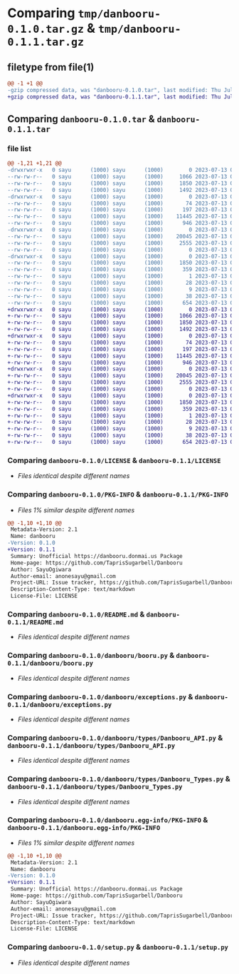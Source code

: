 # Comparing `tmp/danbooru-0.1.0.tar.gz` & `tmp/danbooru-0.1.1.tar.gz`

## filetype from file(1)

```diff
@@ -1 +1 @@
-gzip compressed data, was "danbooru-0.1.0.tar", last modified: Thu Jul 13 03:55:36 2023, max compression
+gzip compressed data, was "danbooru-0.1.1.tar", last modified: Thu Jul 13 04:47:26 2023, max compression
```

## Comparing `danbooru-0.1.0.tar` & `danbooru-0.1.1.tar`

### file list

```diff
@@ -1,21 +1,21 @@
-drwxrwxr-x   0 sayu      (1000) sayu      (1000)        0 2023-07-13 03:55:36.293065 danbooru-0.1.0/
--rw-rw-r--   0 sayu      (1000) sayu      (1000)     1066 2023-07-13 03:34:40.000000 danbooru-0.1.0/LICENSE
--rw-rw-r--   0 sayu      (1000) sayu      (1000)     1850 2023-07-13 03:55:36.289065 danbooru-0.1.0/PKG-INFO
--rw-rw-r--   0 sayu      (1000) sayu      (1000)     1492 2023-07-13 03:34:40.000000 danbooru-0.1.0/README.md
-drwxrwxr-x   0 sayu      (1000) sayu      (1000)        0 2023-07-13 03:55:36.289065 danbooru-0.1.0/danbooru/
--rw-rw-r--   0 sayu      (1000) sayu      (1000)       74 2023-07-13 03:34:40.000000 danbooru-0.1.0/danbooru/__init__.py
--rw-rw-r--   0 sayu      (1000) sayu      (1000)      197 2023-07-13 03:51:53.000000 danbooru-0.1.0/danbooru/__vars__.py
--rw-rw-r--   0 sayu      (1000) sayu      (1000)    11445 2023-07-13 03:44:58.000000 danbooru-0.1.0/danbooru/booru.py
--rw-rw-r--   0 sayu      (1000) sayu      (1000)      946 2023-07-13 03:34:40.000000 danbooru-0.1.0/danbooru/exceptions.py
-drwxrwxr-x   0 sayu      (1000) sayu      (1000)        0 2023-07-13 03:55:36.289065 danbooru-0.1.0/danbooru/types/
--rw-rw-r--   0 sayu      (1000) sayu      (1000)    20045 2023-07-13 03:38:20.000000 danbooru-0.1.0/danbooru/types/Danbooru_API.py
--rw-rw-r--   0 sayu      (1000) sayu      (1000)     2555 2023-07-13 03:34:40.000000 danbooru-0.1.0/danbooru/types/Danbooru_Types.py
--rw-rw-r--   0 sayu      (1000) sayu      (1000)        0 2023-07-13 03:34:40.000000 danbooru-0.1.0/danbooru/types/__init__.py
-drwxrwxr-x   0 sayu      (1000) sayu      (1000)        0 2023-07-13 03:55:36.289065 danbooru-0.1.0/danbooru.egg-info/
--rw-rw-r--   0 sayu      (1000) sayu      (1000)     1850 2023-07-13 03:55:36.000000 danbooru-0.1.0/danbooru.egg-info/PKG-INFO
--rw-rw-r--   0 sayu      (1000) sayu      (1000)      359 2023-07-13 03:55:36.000000 danbooru-0.1.0/danbooru.egg-info/SOURCES.txt
--rw-rw-r--   0 sayu      (1000) sayu      (1000)        1 2023-07-13 03:55:36.000000 danbooru-0.1.0/danbooru.egg-info/dependency_links.txt
--rw-rw-r--   0 sayu      (1000) sayu      (1000)       28 2023-07-13 03:55:36.000000 danbooru-0.1.0/danbooru.egg-info/requires.txt
--rw-rw-r--   0 sayu      (1000) sayu      (1000)        9 2023-07-13 03:55:36.000000 danbooru-0.1.0/danbooru.egg-info/top_level.txt
--rw-rw-r--   0 sayu      (1000) sayu      (1000)       38 2023-07-13 03:55:36.293065 danbooru-0.1.0/setup.cfg
--rw-rw-r--   0 sayu      (1000) sayu      (1000)      654 2023-07-13 03:34:40.000000 danbooru-0.1.0/setup.py
+drwxrwxr-x   0 sayu      (1000) sayu      (1000)        0 2023-07-13 04:47:26.607671 danbooru-0.1.1/
+-rw-rw-r--   0 sayu      (1000) sayu      (1000)     1066 2023-07-13 03:34:40.000000 danbooru-0.1.1/LICENSE
+-rw-rw-r--   0 sayu      (1000) sayu      (1000)     1850 2023-07-13 04:47:26.607671 danbooru-0.1.1/PKG-INFO
+-rw-rw-r--   0 sayu      (1000) sayu      (1000)     1492 2023-07-13 03:34:40.000000 danbooru-0.1.1/README.md
+drwxrwxr-x   0 sayu      (1000) sayu      (1000)        0 2023-07-13 04:47:26.603671 danbooru-0.1.1/danbooru/
+-rw-rw-r--   0 sayu      (1000) sayu      (1000)       74 2023-07-13 04:47:09.000000 danbooru-0.1.1/danbooru/__init__.py
+-rw-rw-r--   0 sayu      (1000) sayu      (1000)      197 2023-07-13 04:43:55.000000 danbooru-0.1.1/danbooru/__vars__.py
+-rw-rw-r--   0 sayu      (1000) sayu      (1000)    11445 2023-07-13 04:42:41.000000 danbooru-0.1.1/danbooru/booru.py
+-rw-rw-r--   0 sayu      (1000) sayu      (1000)      946 2023-07-13 03:34:40.000000 danbooru-0.1.1/danbooru/exceptions.py
+drwxrwxr-x   0 sayu      (1000) sayu      (1000)        0 2023-07-13 04:47:26.607671 danbooru-0.1.1/danbooru/types/
+-rw-rw-r--   0 sayu      (1000) sayu      (1000)    20045 2023-07-13 03:38:20.000000 danbooru-0.1.1/danbooru/types/Danbooru_API.py
+-rw-rw-r--   0 sayu      (1000) sayu      (1000)     2555 2023-07-13 03:34:40.000000 danbooru-0.1.1/danbooru/types/Danbooru_Types.py
+-rw-rw-r--   0 sayu      (1000) sayu      (1000)        0 2023-07-13 03:34:40.000000 danbooru-0.1.1/danbooru/types/__init__.py
+drwxrwxr-x   0 sayu      (1000) sayu      (1000)        0 2023-07-13 04:47:26.607671 danbooru-0.1.1/danbooru.egg-info/
+-rw-rw-r--   0 sayu      (1000) sayu      (1000)     1850 2023-07-13 04:47:26.000000 danbooru-0.1.1/danbooru.egg-info/PKG-INFO
+-rw-rw-r--   0 sayu      (1000) sayu      (1000)      359 2023-07-13 04:47:26.000000 danbooru-0.1.1/danbooru.egg-info/SOURCES.txt
+-rw-rw-r--   0 sayu      (1000) sayu      (1000)        1 2023-07-13 04:47:26.000000 danbooru-0.1.1/danbooru.egg-info/dependency_links.txt
+-rw-rw-r--   0 sayu      (1000) sayu      (1000)       28 2023-07-13 04:47:26.000000 danbooru-0.1.1/danbooru.egg-info/requires.txt
+-rw-rw-r--   0 sayu      (1000) sayu      (1000)        9 2023-07-13 04:47:26.000000 danbooru-0.1.1/danbooru.egg-info/top_level.txt
+-rw-rw-r--   0 sayu      (1000) sayu      (1000)       38 2023-07-13 04:47:26.607671 danbooru-0.1.1/setup.cfg
+-rw-rw-r--   0 sayu      (1000) sayu      (1000)      654 2023-07-13 03:34:40.000000 danbooru-0.1.1/setup.py
```

### Comparing `danbooru-0.1.0/LICENSE` & `danbooru-0.1.1/LICENSE`

 * *Files identical despite different names*

### Comparing `danbooru-0.1.0/PKG-INFO` & `danbooru-0.1.1/PKG-INFO`

 * *Files 1% similar despite different names*

```diff
@@ -1,10 +1,10 @@
 Metadata-Version: 2.1
 Name: danbooru
-Version: 0.1.0
+Version: 0.1.1
 Summary: Unofficial https://danbooru.donmai.us Package
 Home-page: https://github.com/TaprisSugarbell/Danbooru
 Author: SayuOgiwara
 Author-email: anonesayu@gmail.com
 Project-URL: Issue tracker, https://github.com/TaprisSugarbell/Danbooru/issues
 Description-Content-Type: text/markdown
 License-File: LICENSE
```

### Comparing `danbooru-0.1.0/README.md` & `danbooru-0.1.1/README.md`

 * *Files identical despite different names*

### Comparing `danbooru-0.1.0/danbooru/booru.py` & `danbooru-0.1.1/danbooru/booru.py`

 * *Files identical despite different names*

### Comparing `danbooru-0.1.0/danbooru/exceptions.py` & `danbooru-0.1.1/danbooru/exceptions.py`

 * *Files identical despite different names*

### Comparing `danbooru-0.1.0/danbooru/types/Danbooru_API.py` & `danbooru-0.1.1/danbooru/types/Danbooru_API.py`

 * *Files identical despite different names*

### Comparing `danbooru-0.1.0/danbooru/types/Danbooru_Types.py` & `danbooru-0.1.1/danbooru/types/Danbooru_Types.py`

 * *Files identical despite different names*

### Comparing `danbooru-0.1.0/danbooru.egg-info/PKG-INFO` & `danbooru-0.1.1/danbooru.egg-info/PKG-INFO`

 * *Files 1% similar despite different names*

```diff
@@ -1,10 +1,10 @@
 Metadata-Version: 2.1
 Name: danbooru
-Version: 0.1.0
+Version: 0.1.1
 Summary: Unofficial https://danbooru.donmai.us Package
 Home-page: https://github.com/TaprisSugarbell/Danbooru
 Author: SayuOgiwara
 Author-email: anonesayu@gmail.com
 Project-URL: Issue tracker, https://github.com/TaprisSugarbell/Danbooru/issues
 Description-Content-Type: text/markdown
 License-File: LICENSE
```

### Comparing `danbooru-0.1.0/setup.py` & `danbooru-0.1.1/setup.py`

 * *Files identical despite different names*

